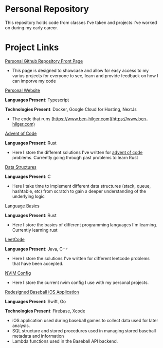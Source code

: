 # Personal Repository

This repository holds code from classes I've taken and projects I've worked on during my early career. 

# Project Links

[Personal Github Repository Front Page](https://github.com/Ben-Hilger/Ben-Hilger)

* This page is designed to showcase and allow for easy access to my varius projects for everyone to see, learn and provide feedback on how I can imporve my code

[Personal Website](https://github.com/Ben-Hilger/website)

**Languages Present**: Typescript

**Technologies Present**: Docker, Google Cloud for Hosting, NextJs

* The code that runs [https://www.ben-hilger.com](https://www.ben-hilger.com)

[Advent of Code](https://github.com/Ben-Hilger/advent-of-code)

**Languages Present**: Rust

* Here I store the different solutions I've written for [advent of code](https://adventofcode.com/) problems. Currently going through past problems to learn Rust

[Data Structures](https://github.com/Ben-Hilger/data-structures)

**Languages Present**: C

* Here I take time to implement different data structures (stack, queue, hashtable, etc) from scratch to gain a deeper understanding of the underlying logic

[Language Basics](https://github.com/Ben-Hilger/language-basics)

**Languages Present**: Rust

* Here I store the basics of different programming languages I'm learning. Currently learning rust

[LeetCode](https://github.com/Ben-Hilger/LeetCode)

**Languages Present**: Java, C++

* Here I store the solutions I've written for different leetcode problems that have been accepted.

[NVIM Config](https://github.com/Ben-Hilger/nvim-config)

* Here I store the current nvim config I use with my personal projects.

[Redesigned Baseball iOS Application](https://github.com/Ben-Hilger/Baseball)

**Languages Present**: Swift, Go

**Technologies Present**: Firebase, Xcode

* iOS application used during baseball games to collect data used for later analysis.
* SQL structure and stored procedures used in managing stored baseball metadata and information
* Lambda functions used in the Baseball API backend.
